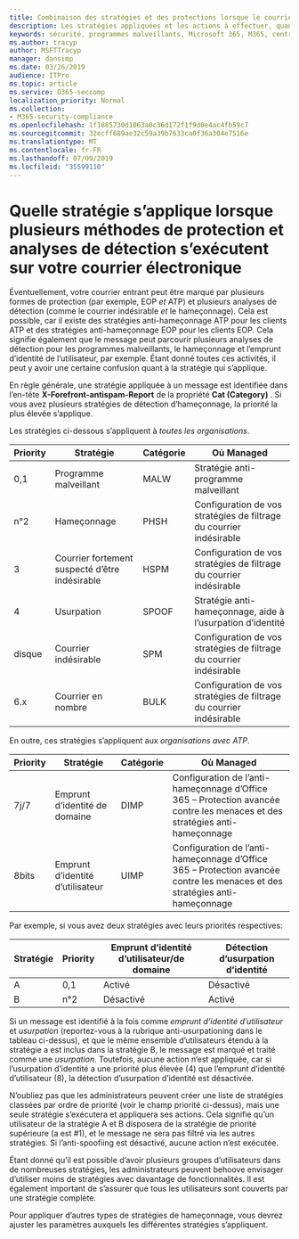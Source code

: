 ```yaml
---
title: Combinaison des stratégies et des protections lorsque le courrier est marqué par un indicateur rouge
description: Les stratégies appliquées et les actions à effectuer, quand le courrier électronique est marqué comme programme malveillant, courrier indésirable, courrier indésirable à confiance élevée, hameçonnage et en bloc par EOP et/ou ATP.
keywords: sécurité, programmes malveillants, Microsoft 365, M365, centre de sécurité, ATP, Microsoft Defender ATP, Office 365 ATP, Azure ATP
ms.author: tracyp
author: MSFTTracyp
manager: dansimp
ms.date: 03/26/2019
audience: ITPro
ms.topic: article
ms.service: O365-seccomp
localization_priority: Normal
ms.collection:
- M365-security-compliance
ms.openlocfilehash: 1f1885730d1063a0c36d172f1f9d0e4ac4fb59c7
ms.sourcegitcommit: 32ecff689ae32c59a39b7633ca0f36a304e7516e
ms.translationtype: MT
ms.contentlocale: fr-FR
ms.lasthandoff: 07/09/2019
ms.locfileid: "35599110"
---
```

# <a name="what-policy-applies-when-multiple-protection-methods-and-detection-scans-run-on-your-email"></a>Quelle stratégie s’applique lorsque plusieurs méthodes de protection et analyses de détection s’exécutent sur votre courrier électronique

Éventuellement, votre courrier entrant peut être marqué par plusieurs formes de protection (par exemple, EOP *et* ATP) et plusieurs analyses de détection (comme le courrier indésirable *et* le hameçonnage). Cela est possible, car il existe des stratégies anti-hameçonnage ATP pour les clients ATP et des stratégies anti-hameçonnage EOP pour les clients EOP. Cela signifie également que le message peut parcourir plusieurs analyses de détection pour les programmes malveillants, le hameçonnage et l’emprunt d’identité de l’utilisateur, par exemple. Étant donné toutes ces activités, il peut y avoir une certaine confusion quant à la stratégie qui s’applique.

En règle générale, une stratégie appliquée à un message est identifiée dans l’en-tête **X-Forefront-antispam-Report** de la propriété **Cat (Category)** . Si vous avez plusieurs stratégies de détection d’hameçonnage, la priorité la plus élevée s’applique.

Les stratégies ci-dessous s’appliquent à _toutes les organisations_.

|Priority |Stratégie  |Catégorie  |Où Managed |
|---------|---------|---------|---------|
|0,1     | Programme malveillant      | MALW      | Stratégie anti-programme malveillant   |
|n°2     | Hameçonnage     | PHSH     | Configuration de vos stratégies de filtrage du courrier indésirable     |
|3     | Courrier fortement suspecté d’être indésirable      | HSPM        | Configuration de vos stratégies de filtrage du courrier indésirable        |
|4     | Usurpation        | SPOOF        | Stratégie anti-hameçonnage, aide à l’usurpation d’identité        |
|disque     | Courrier indésirable         | SPM         | Configuration de vos stratégies de filtrage du courrier indésirable         |
|6.x     | Courrier en nombre         | BULK        | Configuration de vos stratégies de filtrage du courrier indésirable         |

En outre, ces stratégies s’appliquent aux _organisations avec ATP_.

|Priority |Stratégie  |Catégorie  |Où Managed |
|---------|---------|---------|---------|
|7j/7     | Emprunt d’identité de domaine         | DIMP         | Configuration de l’anti-hameçonnage d’Office 365 – Protection avancée contre les menaces et des stratégies anti-hameçonnage        |
|8bits     | Emprunt d’identité d’utilisateur        | UIMP         | Configuration de l’anti-hameçonnage d’Office 365 – Protection avancée contre les menaces et des stratégies anti-hameçonnage         |

Par exemple, si vous avez deux stratégies avec leurs priorités respectives:

|Stratégie  |Priority  |Emprunt d’identité d’utilisateur/de domaine  |Détection d’usurpation d’identité  |
|---------|---------|---------|---------|
|A     | 0,1        | Activé        |Désactivé         |
|B     | n°2        | Désactivé        | Activé        |

Si un message est identifié à la fois comme _emprunt d’identité d’utilisateur_ et _usurpation_ (reportez-vous à la rubrique anti-usurpationing dans le tableau ci-dessus), et que le même ensemble d’utilisateurs étendu à la stratégie a est inclus dans la stratégie B, le message est marqué et traité comme une _usurpation_. Toutefois, aucune action n’est appliquée, car si l’usurpation d’identité a une priorité plus élevée (4) que l’emprunt d’identité d’utilisateur (8), la détection d’usurpation d’identité est désactivée.

N’oubliez pas que les administrateurs peuvent créer une liste de stratégies classées par ordre de priorité (voir le champ priorité ci-dessus), mais une seule stratégie s’exécutera et appliquera ses actions. Cela signifie qu’un utilisateur de la stratégie A et B disposera de la stratégie de priorité supérieure (a est #1), et le message ne sera pas filtré via les autres stratégies. Si l’anti-spoofiing est désactivé, aucune action n’est exécutée.

Étant donné qu’il est possible d’avoir plusieurs groupes d’utilisateurs dans de nombreuses stratégies, les administrateurs peuvent behoove envisager d’utiliser moins de stratégies avec davantage de fonctionnalités. Il est également important de s’assurer que tous les utilisateurs sont couverts par une stratégie complète.

Pour appliquer d’autres types de stratégies de hameçonnage, vous devrez ajuster les paramètres auxquels les différentes stratégies s’appliquent.



